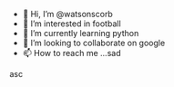 - 👋 Hi, I’m @watsonscorb
- 👀 I’m interested in football
- 🌱 I’m currently learning python
- 💞️ I’m looking to collaborate on google
- 📫 How to reach me ...sad

<!---xzcxzczx
watsonscorb/watsonscorb is a ✨ special ✨ repository becausenm its `README.md` (this file) appears on your GitHub profile.
You can click the Preview link to take a look at your changes.
--->asc
